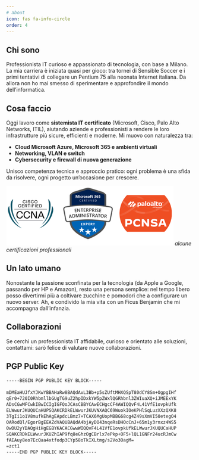 ```yaml
---
# about
icon: fas fa-info-circle
order: 4
---
```

## Chi sono
Professionista IT curioso e appassionato di tecnologia, con base a Milano. La mia carriera è iniziata quasi per gioco: tra tornei di Sensible Soccer e i primi tentativi di collegare un Pentium 75 alla neonata Internet italiana. Da allora non ho mai smesso di sperimentare e approfondire il mondo dell’informatica.

## Cosa faccio

Oggi lavoro come **sistemista IT certificato** (Microsoft, Cisco, Palo Alto Networks, ITIL), aiutando aziende e professionisti a rendere le loro infrastrutture più sicure, efficienti e moderne.
Mi muovo con naturalezza tra:
- **Cloud Microsoft Azure, Microsoft 365 e ambienti virtuali**
- **Networking, VLAN e switch**
- **Cybersecurity e firewall di nuova generazione**

Unisco competenza tecnica e approccio pratico: ogni problema è una sfida da risolvere, ogni progetto un’occasione per crescere.

![Certificazioni](/assets/2024-02-10/certifications.png)
_alcune certificazioni professionali_

## Un lato umano
Nonostante la passione sconfinata per la tecnologia (da Apple a Google, passando per HP e Amazon), resto una persona semplice: nel tempo libero posso divertirmi più a coltivare zucchine e pomodori che a configurare un nuovo server. Ah, e condivido la mia vita con un Ficus Benjamin che mi accompagna dall’infanzia.

## Collaborazioni
Se cerchi un professionista IT affidabile, curioso e orientato alle soluzioni, contattami: sarò felice di valutare nuove collaborazioni.

## PGP Public Key

```
-----BEGIN PGP PUBLIC KEY BLOCK-----

mDMEaHUJfxYJKwYBBAHaRw8BAQdAvL3Bb+p5sZUftMHXQSpT80dCY8Sm+OgpgIHf
qEr0+720I0RhbmllbGUgTG9uZ2hpIDxkYW5pZWxlQGRhbnl3ZWIuaXQ+iJMEExYK
ADsCGwMFCwkIBwICIgIGFQoJCAsCBBYCAwECHgcCF4AWIQQvF4L41VfE1ovpkUfk
ELWwurJKUQUCaHUPSQAKCRDkELWwurJKUVNXAQC69WuokIOeKPHlSqLuzXXzQXK8
3TgIi1o1V8mufkEhAgEApdcLBmz7+TCAX6MgUopMBBG68cg4Z49sXmVI50etegO4
OARodQl/EgorBgEEAZdVAQUBAQdA4bjAyDO43nqeRsDHOcCnJ+65m1y3rnxz4WS5
0wDU2yYDAQgHiHgEGBYKACACGwwWIQQvF4L41VfE1ovpkUfkELWwurJKUQUCaHUP
SQAKCRDkELWwurJKUZhIAP9fq8eGhzOgCBrlx7ePkp+OF5+lQL1GNFr24ucRJmCw
fAEAuy8eo7EcQaa4xtfodp3CYp58oTkIXLtmg/s2Vo3OagM=
=zct1
-----END PGP PUBLIC KEY BLOCK-----
```
